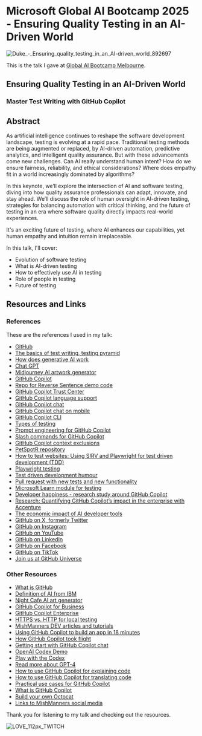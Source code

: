 #  Microsoft Global AI Bootcamp 2025 - Ensuring Quality Testing in an AI-Driven World

![Duke_-_Ensuring_quality_testing_in_an_AI-driven_world_892697](https://github.com/user-attachments/assets/2f688181-8696-442c-a147-c677978587fe)

This is the talk I gave at [Global AI Bootcamp Melbourne](https://www.meetup.com/melbourne-azure-nights/events/306036197/).

## Ensuring Quality Testing in an AI-Driven World

### Master Test Writing with GitHub Copilot

## Abstract

As artificial intelligence continues to reshape the software development landscape, testing is evolving at a rapid pace. Traditional testing methods are being augmented or replaced, by AI-driven automation, predictive analytics, and intelligent quality assurance. But with these advancements come new challenges. Can AI really understand human intent? How do we ensure fairness, reliability, and ethical considerations? Where does empathy fit in a world increasingly dominated by algorithms?

In this keynote, we’ll explore the intersection of AI and software testing, diving into how quality assurance professionals can adapt, innovate, and stay ahead. We’ll discuss the role of human oversight in AI-driven testing, strategies for balancing automation with critical thinking, and the future of testing in an era where software quality directly impacts real-world experiences.

It's an exciting future of testing, where AI enhances our capabilities, yet human empathy and intuition remain irreplaceable.

In this talk, I'll cover:
- Evolution of software testing
- What is AI-driven testing
- How to effectively use AI in testing
- Role of people in testing
- Future of testing

## Resources and Links

### References

These are the references I used in my talk:

- [GitHub](https://github.com)
- [The basics of test writing, testing pyramid](https://martinfowler.com/articles/practical-test-pyramid.html)
- [How does generative AI work](https://pages.dscout.com/hubfs/dscout-The%20New%20Properties%20of%20GenAI%20(1).pdf)
- [Chat GPT](https://chat.openai.com/)
- [Midjourney AI artwork generator](https://www.midjourney.com/home/)
- [GitHub Copilot](https://copilot.github.com/)
- [Repo for Reverse Sentence demo code](https://github.com/mishmanners/TwilioQuestCode)
- [GitHub Copilot Trust Center](https://resources.github.com/copilot-trust-center/)
- [GitHub Copilot language support](https://docs.github.com/en/enterprise-cloud@latest/get-started/learning-about-github/github-language-support)
- [GitHub Copilot chat](https://docs.github.com/en/copilot/github-copilot-chat/about-github-copilot-chat)
- [GitHub Copilot chat on mobile](https://docs.github.com/en/copilot/using-github-copilot/asking-github-copilot-questions-in-github-mobile)
- [GitHub Copilot CLI](https://docs.github.com/en/copilot/using-github-copilot/using-github-copilot-in-the-command-line)
- [Types of testing](https://www.atlassian.com/continuous-delivery/software-testing/types-of-software-testing)
- [Prompt engineering for GitHub Copilot](https://dev.to/github/a-beginners-guide-to-prompt-engineering-with-github-copilot-3ibp)
- [Slash commands for GitHub Copilot](https://github.blog/changelog/2024-01-30-code-faster-and-better-with-github-copilots-new-features-in-visual-studio/)
- [GitHub Copilot context exclusions](https://docs.github.com/en/copilot/managing-copilot-business/configuring-content-exclusions-for-github-copilot)
- [PetSpotR repository](https://github.com/gh-productivity-workshops/PetSpotR/)
- [How to test websites: Using SIRV and Playwright for test driven development (TDD)](https://dev.to/mishmanners/how-to-test-websites-using-sirv-and-playwright-for-test-driven-development-tdd-8ph)
- [Playwright testing](https://playwright.dev/)
- [Test driven development humour](https://www.reddit.com/r/ProgrammerHumor/comments/tgogft/sometimes_progress_looks_like_failure/)
- [Pull request with new tests and new functionality](https://github.com/gh-productivity-workshops/PetSpotR/pull/20)
- [Microsoft Learn module for testing](https://learn.microsoft.com/en-us/training/modules/develop-unit-tests-using-github-copilot-tools/)
- [Developer happiness - research study around GitHub Copilot](https://github.blog/2022-09-07-research-quantifying-github-copilots-impact-on-developer-productivity-and-happiness/)
- [Research: Quantifying GitHub Copilot’s impact in the enterprise with Accenture](https://github.blog/news-insights/research/research-quantifying-github-copilots-impact-in-the-enterprise-with-accenture/)
- [The economic impact of AI developer tools](https://github.blog/2023-06-27-the-economic-impact-of-the-ai-powered-developer-lifecycle-and-lessons-from-github-copilot/)
- [GitHub on X, formerly Twitter](https://www.x.com/github)
- [GitHub on Instagram](https://www.instagram.com/github)
- [GitHub on YouTube](https://www.youtube.com/@GitHub)
- [GitHub on LinkedIn](https://www.linkedin.com/company/github/)
- [GitHub on Facebook](https://www.facebook.com/GitHub/)
- [GitHub on TikTok](https://www.tiktok.com/@github)
- [Join us at GitHub Universe](https://githubuniverse.com)

### Other Resources

- [What is GitHub](https://youtu.be/pBy1zgt0XPc)
- [Definition of AI from IBM](https://www.ibm.com/cloud/learn/what-is-artificial-intelligence)
- [Night Cafe AI art generator](https://creator.nightcafe.studio/creation/O0iBOpUCgygcGNJsAz9I)
- [GitHub Copilot for Business](https://resources.github.com/copilot-for-business/)
- [GitHub Copilot Enterprise](https://docs.github.com/en/enterprise-cloud@latest/copilot/github-copilot-enterprise/overview/about-github-copilot-enterprise)
- [HTTPS vs. HTTP for local testing](https://community.localwp.com/t/error-https-is-not-available-when-using-the-localhost-routing-mode/28339)
- [MishManners DEV articles and tutorials](https://dev.to/mishmanners)
- [Using GitHub Copilot to build an app in 18 minutes](https://github.blog/2023-05-05-web-summit-rio-2023-building-an-app-in-18-minutes-with-github-copilot-x/)
- [How GitHub Copilot took flight](https://www.youtube.com/watch?v=8JjVNFc2kK4&ab_channel=GitHub)
- [Getting start with GitHub Copilot chat](https://www.youtube.com/watch?v=3surPGP7_4o&ab_channel=GitHub)
- [OpenAI Codex Demo](https://youtu.be/SGUCcjHTmGY)
- [Play with the Codex](https://webcatalog.io/apps/openai-playground/)
- [Read more about GPT-4](https://neuroflash.com/blog/gpt-4-open-ai/)
- [How to use GitHub Copilot for explaining code](https://dev.to/github/understand-your-code-using-github-copilot-5375)
- [How to use GitHub Copilot for translating code](https://dev.to/github/how-to-translate-code-into-other-languages-using-github-copilot-3n6f)
- [Practical use cases for GitHub Copilot](https://dev.to/github/why-use-github-copilot-and-copilot-labs-practical-use-cases-for-the-ai-pair-programmer-4hf4)
- [What is GitHub Copilot](https://youtu.be/Z7hp241--vc)
- [Build your own Octocat](https://myoctocat.com/?ref=producthunt)
- [Links to MishManners social media](https://mishmanners.info)

Thank you for listening to my talk and checking out the resources.

![LOVE_112px_TWITCH](https://github.com/user-attachments/assets/b5b55810-0f76-4887-a3e5-c9455b18ec7b)
